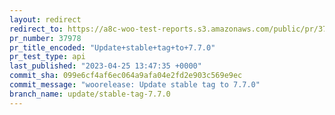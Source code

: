 ```yaml
---
layout: redirect
redirect_to: https://a8c-woo-test-reports.s3.amazonaws.com/public/pr/37978/api/index.html
pr_number: 37978
pr_title_encoded: "Update+stable+tag+to+7.7.0"
pr_test_type: api
last_published: "2023-04-25 13:47:35 +0000"
commit_sha: 099e6cf4af6ec064a9afa04e2fd2e903c569e9ec
commit_message: "woorelease: Update stable tag to 7.7.0"
branch_name: update/stable-tag-7.7.0
---
```

